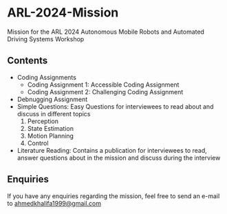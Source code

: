 # ARL-2024-Mission
Mission for the ARL 2024 Autonomous Mobile Robots and Automated Driving Systems Workshop

## Contents
- Coding Assignments
    - Coding Assignment 1: Accessible Coding Assignment
    - Coding Assignment 2: Challenging Coding Assignment
- Debnugging Assignment
- Simple Questions: Easy Questions for interviewees to read about and discuss in different topics
    1. Perception
    2. State Estimation
    3. Motion Planning
    4. Control
- Literature Reading: Contains a publication for interviewees to read, answer questions about in the mission and discuss during the interview

## Enquiries
If you have any enquiries regarding the mission, feel free to send an e-mail to ahmedkhalifa1999@gmail.com